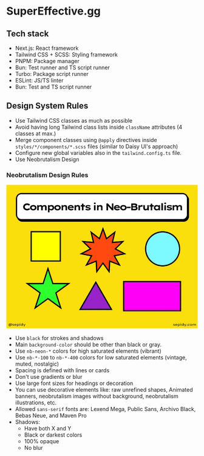 # SuperEffective.gg

## Tech stack

- Next.js: React framework
- Tailwind CSS + SCSS: Styling framework
- PNPM: Package manager
- Bun: Test runner and TS script runner
- Turbo: Package script runner
- ESLint: JS/TS linter
- Bun: Test and TS script runner

## Design System Rules

- Use Tailwind CSS classes as much as possible
- Avoid having long Tailwind class lists inside `className` attributes (4 classes at max.)
- Merge component classes using `@apply` directives inside `styles/*/components/*.scss` files (similar to Daisy UI's
  approach)
- Configure new global variables also in the `tailwind.config.ts` file.
- Use Neobrutalism Design

### Neobrutalism Design Rules

![Neobrutalism](components/assets/docs/neobrutalism-example.webp)

- Use `black` for strokes and shadows
- Main `background-color` should be other than black or gray.
- Use `nb-neon-*` colors for high saturated elements (vibrant)
- Use `nb-*-100` to `nb-*-400` colors for low saturated elements (vintage, muted, nostalgic)
- Spacing is defined with lines or cards
- Don't use gradients or blur
- Use large font sizes for headings or decoration
- You can use decorative elements like: raw unrefined shapes, Animated banners, neobrutalism images without background,
  neobrutalism illustrations, etc.
- Allowed `sans-serif` fonts are: Lexend Mega, Public Sans, Archivo Black, Bebas Neue, and Maven Pro
- Shadows:
  - Have both X and Y
  - Black or darkest colors
  - 100% opaque
  - No blur
